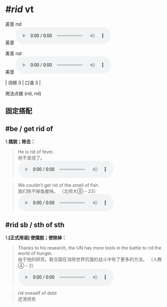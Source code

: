 # ***\#rid*** vt
英音 rɪd  
英音
<audio src="./media/rid-B.aac" controls="controls"></audio>

美音 rɪd  
美音
<audio src="./media/rid.aac" controls="controls"></audio>



| 词频 3 | 口语 3 |  

用法点拨  (rid, rid)

固定搭配
---
## \#be / get rid of 
1.**摆脱；除去：**  

 > He is rid of fever.   
 > 他不发烧了。    
<audio src="./media/rid-2.aac" controls="controls"></audio>

 > We couldn’t get rid of the smell of fish.   
 > 我们除不掉鱼腥味。  （北师大⑧ – 23）  
<audio src="./media/rid-3.aac" controls="controls"></audio>

## \#rid sb / sth of sth
1.**[正式用语] 使摆脱；使除掉：**  

 > Thanks to his research, the UN has more tools in the battle to rid the world of hunger.   
 > 由于他的研究，联合国在消除世界饥饿的战斗中有了更多的方法。  （人教④ – 2）  
<audio src="./media/rid-1.aac" controls="controls"></audio>

 > rid oneself of debt   
 > 还清债务    



